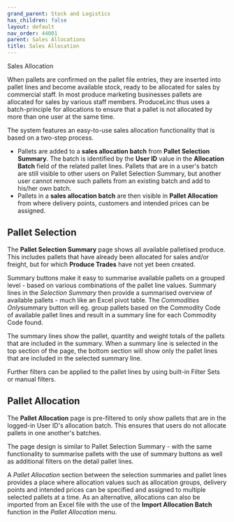 ```yaml
---
grand_parent: Stock and Logistics
has_children: false
layout: default
nav_order: 44001
parent: Sales Allocations
title: Sales Allocation
---
```


Sales Allocation

When pallets are confirmed on the pallet file entries, they are inserted into pallet lines and become available stock, ready to be allocated for sales by commercial staff. In most produce marketing businesses pallets are allocated for sales by various staff members. ProduceLinc thus uses a batch-principle for allocations to ensure that a pallet is not allocated by more than one user at the same time.




The system features an easy-to-use sales allocation functionality that is based on a two-step process.

* Pallets are added to a **sales allocation batch** from **Pallet Selection Summary**. The batch is identified by the **User ID** value in the **Allocation Batch** field of the related pallet lines. Pallets that are in a user's batch are still visible to other users on Pallet Selection Summary, but another user cannot remove such pallets from an existing batch and add to his/her own batch.
* Pallets in a **sales allocation batch** are then visible in **Pallet Allocation** from where delivery points, customers and intended prices can be assigned.




Pallet Selection
----------------

The **Pallet Selection Summary** page shows all available palletised produce. This includes pallets that have already been allocated for sales and/or freight, but for which **Produce Trades** have not yet been created.




Summary buttons make it easy to summarise available pallets on a grouped level - based on various combinations of the pallet line values. Summary lines in the *Selection Summary* then provide a summarised overview of available pallets - much like an Excel pivot table. The *Commodities Only*summary button will eg. group pallets based on the Commodity Code of available pallet lines and result in a summary line for each Commodity Code found.




The summary lines show the pallet, quantity and weight totals of the pallets that are included in the summary. When a summary line is selected in the top section of the page, the bottom section will show only the pallet lines that are included in the selected summary line.




Further filters can be applied to the pallet lines by using built-in Filter Sets or manual filters.




Pallet Allocation
-----------------

The **Pallet Allocation** page is pre-filtered to only show pallets that are in the logged-in User ID's allocation batch. This ensures that users do not allocate pallets in one another's batches.




The page design is similar to Pallet Selection Summary - with the same functionality to summarise pallets with the use of summary buttons as well as additional filters on the detail pallet lines.




A *Pallet Allocation* section between the selection summaries and pallet lines provides a place where allocation values such as allocation groups, delivery points and intended prices can be specified and assigned to multiple selected pallets at a time. As an alternative, allocations can also be imported from an Excel file with the use of the **Import Allocation Batch** function in the *Pallet Allocation* menu.